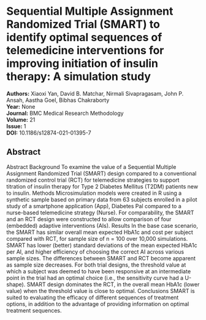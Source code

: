 # Sequential Multiple Assignment Randomized Trial (SMART) to identify optimal sequences of telemedicine interventions for improving initiation of insulin therapy: A simulation study

**Authors:** Xiaoxi Yan, David B. Matchar, Nirmali Sivapragasam, John P. Ansah, Aastha Goel, Bibhas Chakraborty  
**Year:** None  
**Journal:** BMC Medical Research Methodology  
**Volume:** 21  
**Issue:** 1  
**DOI:** 10.1186/s12874-021-01395-7  

## Abstract
Abstract                Background                To examine the value of a Sequential Multiple Assignment Randomized Trial (SMART) design compared to a conventional randomized control trial (RCT) for telemedicine strategies to support titration of insulin therapy for Type 2 Diabetes Mellitus (T2DM) patients new to insulin.                              Methods                Microsimulation models were created in R using a synthetic sample based on primary data from 63 subjects enrolled in a pilot study of a smartphone application (App), Diabetes Pal compared to a nurse-based telemedicine strategy (Nurse). For comparability, the SMART and an RCT design were constructed to allow comparison of four (embedded) adaptive interventions (AIs).                              Results                In the base case scenario, the SMART has similar overall mean expected HbA1c and cost per subject compared with RCT, for sample size of n = 100 over 10,000 simulations. SMART has lower (better) standard deviations of the mean expected HbA1c per AI, and higher efficiency of choosing the correct AI across various sample sizes. The differences between SMART and RCT become apparent as sample size decreases. For both trial designs, the threshold value at which a subject was deemed to have been responsive at an intermediate point in the trial had an optimal choice (i.e., the sensitivity curve had a U-shape). SMART design dominates the RCT, in the overall mean HbA1c (lower value) when the threshold value is close to optimal.                              Conclusions                SMART is suited to evaluating the efficacy of different sequences of treatment options, in addition to the advantage of providing information on optimal treatment sequences.

